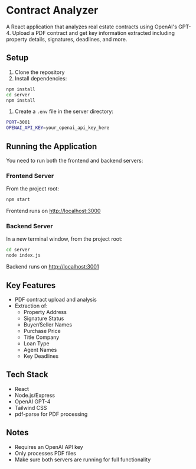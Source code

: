 # Contract Analyzer

A React application that analyzes real estate contracts using OpenAI's GPT-4. Upload a PDF contract and get key information extracted including property details, signatures, deadlines, and more.

## Setup

1. Clone the repository
1. Install dependencies:

```bash
npm install
cd server
npm install
```

1. Create a `.env` file in the server directory:

```bash
PORT=3001
OPENAI_API_KEY=your_openai_api_key_here
```

## Running the Application

You need to run both the frontend and backend servers:

### Frontend Server

From the project root:

```bash
npm start
```

Frontend runs on <http://localhost:3000>

### Backend Server

In a new terminal window, from the project root:

```bash
cd server
node index.js
```

Backend runs on <http://localhost:3001>

## Key Features

- PDF contract upload and analysis
- Extraction of:
  - Property Address
  - Signature Status
  - Buyer/Seller Names
  - Purchase Price
  - Title Company
  - Loan Type
  - Agent Names
  - Key Deadlines

## Tech Stack

- React
- Node.js/Express
- OpenAI GPT-4
- Tailwind CSS
- pdf-parse for PDF processing

## Notes

- Requires an OpenAI API key
- Only processes PDF files
- Make sure both servers are running for full functionality
